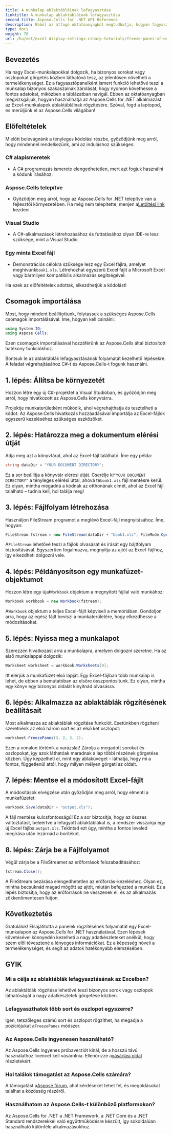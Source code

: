 ```yaml
---
title: A munkalap ablaktábláinak lefagyasztása
linktitle: A munkalap ablaktábláinak lefagyasztása
second_title: Aspose.Cells for .NET API Reference
description: Ebből az átfogó oktatóanyagból megtudhatja, hogyan fagyaszthatja le az ablaktáblákat az Excelben az Aspose.Cells for .NET használatával, amely lépésenkénti utasításokkal és alapvető tippekkel egészül ki.
type: docs
weight: 70
url: /hu/net/excel-display-settings-csharp-tutorials/freeze-panes-of-worksheet/
---
```

## Bevezetés

Ha nagy Excel-munkalapokkal dolgozik, ha bizonyos sorokat vagy oszlopokat görgetés közben láthatóvá tesz, az jelentősen növelheti a termelékenységet. Ez a fagyasztópanelként ismert funkció lehetővé teszi a munkalap bizonyos szakaszainak zárolását, hogy nyomon követhesse a fontos adatokat, miközben a táblázatban navigál. Ebben az oktatóanyagban megvizsgáljuk, hogyan használhatja az Aspose.Cells for .NET alkalmazást az Excel-munkalapok ablaktábláinak rögzítésére. Szóval, fogd a laptopod, és merüljünk el az Aspose.Cells világában!

## Előfeltételek

Mielőtt belevágnánk a tényleges kódolási részbe, győződjünk meg arról, hogy mindennel rendelkezünk, ami az induláshoz szükséges:

### C# alapismeretek
- A C# programozás ismerete elengedhetetlen, mert azt fogjuk használni a kódunk írásához.

### Aspose.Cells telepítve
-  Győződjön meg arról, hogy az Aspose.Cells for .NET telepítve van a fejlesztői környezetében. Ha még nem telepítette, menjen a[Letöltési link](https://releases.aspose.com/cells/net/) kezdeni.

### Visual Studio
- A C#-alkalmazások létrehozásához és futtatásához olyan IDE-re lesz szüksége, mint a Visual Studio.

### Egy minta Excel fájl
- Demonstrációs célokra szüksége lesz egy Excel fájlra, amelyet meghívunk`book1.xls`. Létrehozhat egyszerű Excel fájlt a Microsoft Excel vagy bármilyen kompatibilis alkalmazás segítségével.

Ha ezek az előfeltételek adottak, elkezdhetjük a kódolást!

## Csomagok importálása

Most, hogy mindent beállítottunk, folytassuk a szükséges Aspose.Cells csomagok importálásával. Íme, hogyan kell csinálni:

```csharp
using System.IO;
using Aspose.Cells;
```

Ezen csomagok importálásával hozzáférünk az Aspose.Cells által biztosított hatékony funkciókhoz.

Bontsuk le az ablaktáblák lefagyasztásának folyamatát kezelhető lépésekre. A feladat végrehajtásához C#-t és Aspose.Cells-t fogunk használni.

## 1. lépés: Állítsa be környezetét

Hozzon létre egy új C#-projektet a Visual Studióban, és győződjön meg arról, hogy hivatkozott az Aspose.Cells könyvtárra.

Projektje munkaterületként működik, ahol végrehajthatja és tesztelheti a kódot. Az Aspose.Cells hivatkozás hozzáadásával importálja az Excel-fájlok egyszerű kezeléséhez szükséges eszközöket.

## 2. lépés: Határozza meg a dokumentum elérési útját

Adja meg azt a könyvtárat, ahol az Excel-fájl található. Íme egy példa:

```csharp
string dataDir = "YOUR DOCUMENT DIRECTORY";
```

 Ez a sor beállítja a könyvtár elérési útját. Cserélje ki`"YOUR DOCUMENT DIRECTORY"` a tényleges elérési úttal, ahová te`book1.xls` fájl mentésre kerül. Ez olyan, mintha megadná a kódnak az otthonának címét, ahol az Excel fájl található – tudnia kell, hol találja meg!

## 3. lépés: Fájlfolyam létrehozása

Használjon FileStream programot a meglévő Excel-fájl megnyitásához. Íme, hogyan:

```csharp
FileStream fstream = new FileStream(dataDir + "book1.xls", FileMode.Open);
```

 A`FileStream` lehetővé teszi a fájlok olvasását és írását egy bájtfolyam biztosításával. Egyszerűen fogalmazva, megnyitja az ajtót az Excel-fájlhoz, így elkezdheti dolgozni vele.

## 4. lépés: Példányosítson egy munkafüzet-objektumot

 Hozzon létre egy újat`Workbook` objektum a megnyitott fájllal való munkához:

```csharp
Workbook workbook = new Workbook(fstream);
```

 A`Workbook` objektum a teljes Excel-fájlt képviseli a memóriában. Gondoljon arra, hogy az egész fájlt beviszi a munkaterületére, hogy elkezdhesse a módosításokat.

## 5. lépés: Nyissa meg a munkalapot

Szerezzen hivatkozást arra a munkalapra, amelyen dolgozni szeretne. Ha az első munkalappal dolgozik:

```csharp
Worksheet worksheet = workbook.Worksheets[0];
```

Itt elérjük a munkafüzet első lapját. Egy Excel-fájlban több munkalap is lehet, de ebben a bemutatóban az elsőre összpontosítunk. Ez olyan, mintha egy könyv egy bizonyos oldalát kinyitnád olvasásra.

## 6. lépés: Alkalmazza az ablaktáblák rögzítésének beállításait

Most alkalmazza az ablaktáblák rögzítése funkciót. Esetünkben rögzíteni szeretnénk az első három sort és az első két oszlopot:

```csharp
worksheet.FreezePanes(3, 2, 3, 2);
```

Ezen a vonalon történik a varázslat! Zárolja a megadott sorokat és oszlopokat, így azok láthatóak maradnak a lap többi részének görgetése közben. Úgy képzelheti el, mint egy ablaküveget – láthatja, hogy mi a fontos, függetlenül attól, hogy milyen mélyen görgeti az oldalt.

## 7. lépés: Mentse el a módosított Excel-fájlt

A módosítások elvégzése után győződjön meg arról, hogy elmenti a munkafüzetet:

```csharp
workbook.Save(dataDir + "output.xls");
```

 A fájl mentése kulcsfontosságú! Ez a sor biztosítja, hogy az összes változtatást, beleértve a lefagyott ablaktáblákat is, a rendszer visszaírja egy új Excel fájlba.`output.xls`. Tekintsd ezt úgy, mintha a fontos leveled megírása után lezárnád a borítékot.

## 8. lépés: Zárja be a Fájlfolyamot

Végül zárja be a FileStreamet az erőforrások felszabadításához:

```csharp
fstream.Close();
```

A FileStream bezárása elengedhetetlen az erőforrás-kezeléshez. Olyan ez, mintha becsuknád magad mögött az ajtót, miután befejezted a munkát. Ez a lépés biztosítja, hogy az erőforrások ne vesszenek el, és az alkalmazás zökkenőmentesen futjon.

## Következtetés

Gratulálok! Elsajátította a panelek rögzítésének folyamatát egy Excel-munkalapon az Aspose.Cells for .NET használatával. Ezen lépések követésével könnyedén kezelheti a nagy adatkészleteket anélkül, hogy szem elől tévesztené a lényeges információkat. Ez a képesség növeli a termelékenységet, és segít az adatok hatékonyabb elemzésében.

## GYIK

### Mi a célja az ablaktáblák lefagyasztásának az Excelben?
Az ablaktáblák rögzítése lehetővé teszi bizonyos sorok vagy oszlopok láthatóságát a nagy adatkészletek görgetése közben.

### Lefagyaszthatok több sort és oszlopot egyszerre?
 Igen, tetszőleges számú sort és oszlopot rögzíthet, ha megadja a pozíciójukat a`FreezePanes` módszer.

### Az Aspose.Cells ingyenesen használható?
Az Aspose.Cells ingyenes próbaverziót kínál, de a hosszú távú használathoz licencet kell vásárolnia. Ellenőrizze a[vásárlási oldal](https://purchase.aspose.com/buy) részletekért.

### Hol találok támogatást az Aspose.Cells számára?
 A támogatást a[Aspose fórum](https://forum.aspose.com/c/cells/9), ahol kérdéseket tehet fel, és megoldásokat találhat a közösség részéről.

### Használhatom az Aspose.Cells-t különböző platformokon?
Az Aspose.Cells for .NET a .NET Framework, a .NET Core és a .NET Standard rendszerekkel való együttműködésre készült, így sokoldalúan használható különféle alkalmazásokhoz.